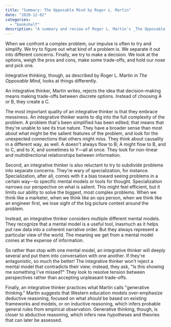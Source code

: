 ```yaml
---
title: "Summary: The Opposable Mind by Roger L. Martin"
date: "2020-12-02"
categories:
  - "bookshelf"
description: "A summary and review of Roger L. Martin's _The Opposable Mind_."
---
```

When we confront a complex problem, our impulse is often to try and simplify. We try to figure out what kind of a problem is. We separate it out into different concerns. Finally, we try to make a decision. We look at the options, weigh the pros and cons, make some trade-offs, and hold our nose and pick one.

Integrative thinking, though, as described by Roger L. Martin in _The Opposable Mind_, looks at things differently.

An integrative thinker, Martin writes, rejects the idea that decision-making means making trade-offs between discrete options. Instead of choosing A or B, they create a C.

The most important quality of an integrative thinker is that they embrace messiness. An integrative thinker wants to dig into the full complexity of the problem. A problem that's been simplified has been edited; that means that they're unable to see its true nature. They have a broader sense than most about what might be the salient features of the problem, and look for the unexpected connections that others might miss. They think about causality in a different way, as well. A doesn't always flow to B; A might flow to B, and to C, and to X, and sometimes to Y—all at once. They look for non-linear and multidirectional relationships between information.

Second, an integrative thinker is also reluctant to try to subdivide problems into separate concerns. They're wary of specialization, for instance. Specialization, after all, comes with it a bias toward seeing problems in a certain way—to specific mental models or tools for thought. Specialization narrows our perspective on what is salient. This might feel efficient, but it limits our ability to solve the biggest, most complex problems. When we think like a marketer, when we think like an ops person, when we think like an engineer first, we lose sight of the big picture context around the problem.

Instead, an integrative thinker considers multiple different mental models. They recognize that a mental model is a useful tool, inasmuch as it helps put raw data into a coherent narrative order. But they always represent a particular view of the world. The meaning we get from a mental model comes at the expense of information.

So rather than stop with one mental model, an integrative thinker will deeply several and put them into conversation with one another. If they're antagonistic, so much the better! The integrative thinker won't reject a mental model that contradicts their view; instead, they ask, "Is this showing me something I've missed?" They look to resolve tension between perspectives rather than accepting unpleasant trade-offs.

Finally, an integrative thinker practices what Martin calls "generative thinking." Martin suggests that Western education models over-emphasize deductive reasoning, focused on what _should_ be based on existing frameworks and models, or on inductive reasoning, which infers probable general rules from empirical observation. Generative thinking, though, is closer to abductive reasoning, which infers new hypotheses and theories that can later be assessed.
